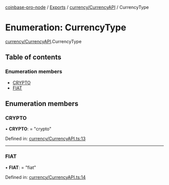 [coinbase-pro-node](../../README.md) / [Exports](../../modules.md) / [currency/CurrencyAPI](../../modules/currency_currencyapi.md) / CurrencyType

# Enumeration: CurrencyType

[currency/CurrencyAPI](../../modules/currency_currencyapi.md).CurrencyType

## Table of contents

### Enumeration members

- [CRYPTO](currencyapi.currencytype.md#crypto)
- [FIAT](currencyapi.currencytype.md#fiat)

## Enumeration members

### CRYPTO

• **CRYPTO**: = "crypto"

Defined in: [currency/CurrencyAPI.ts:13](https://github.com/bennycode/coinbase-pro-node/blob/aa07e6d/src/currency/CurrencyAPI.ts#L13)

---

### FIAT

• **FIAT**: = "fiat"

Defined in: [currency/CurrencyAPI.ts:14](https://github.com/bennycode/coinbase-pro-node/blob/aa07e6d/src/currency/CurrencyAPI.ts#L14)
